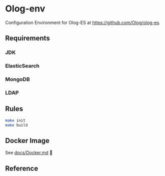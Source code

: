 # Olog-env

Configuration Environment for Olog-ES at <https://github.com/Olog/olog-es>.

## Requirements

### JDK

### ElasticSearch

### MongoDB

### LDAP

## Rules

```bash
make init
make build
```

## Docker Image

See [docs/Docker.md](docs/Docker.md) :whale:

## Reference

